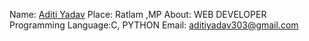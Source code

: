 Name: [Aditi Yadav](https://github.com/AditiYadav06)
Place: Ratlam ,MP
About: WEB DEVELOPER
Programming Language:C, PYTHON
Email: aditiyadav303@gmail.com
